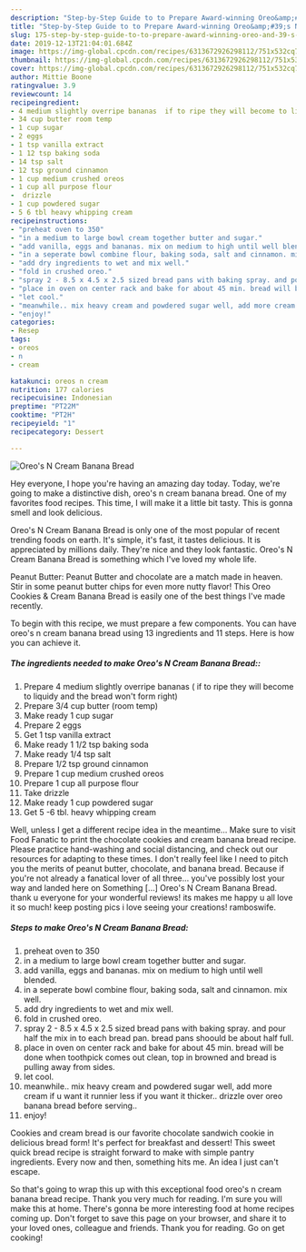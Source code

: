 ```yaml
---
description: "Step-by-Step Guide to to Prepare Award-winning Oreo&amp;#39;s N Cream Banana Bread"
title: "Step-by-Step Guide to to Prepare Award-winning Oreo&amp;#39;s N Cream Banana Bread"
slug: 175-step-by-step-guide-to-to-prepare-award-winning-oreo-and-39-s-n-cream-banana-bread
date: 2019-12-13T21:04:01.684Z
image: https://img-global.cpcdn.com/recipes/6313672926298112/751x532cq70/oreos-n-cream-banana-bread-recipe-main-photo.jpg
thumbnail: https://img-global.cpcdn.com/recipes/6313672926298112/751x532cq70/oreos-n-cream-banana-bread-recipe-main-photo.jpg
cover: https://img-global.cpcdn.com/recipes/6313672926298112/751x532cq70/oreos-n-cream-banana-bread-recipe-main-photo.jpg
author: Mittie Boone
ratingvalue: 3.9
reviewcount: 14
recipeingredient:
- 4 medium slightly overripe bananas  if to ripe they will become to liquidy and the bread wont form right
- 34 cup butter room temp
- 1 cup sugar
- 2 eggs
- 1 tsp vanilla extract
- 1 12 tsp baking soda
- 14 tsp salt
- 12 tsp ground cinnamon
- 1 cup medium crushed oreos
- 1 cup all purpose flour
-  drizzle
- 1 cup powdered sugar
- 5 6 tbl heavy whipping cream
recipeinstructions:
- "preheat oven to 350"
- "in a medium to large bowl cream together butter and sugar."
- "add vanilla, eggs and bananas. mix on medium to high until well blended."
- "in a seperate bowl combine flour, baking soda, salt and cinnamon. mix well."
- "add dry ingredients to wet and mix well."
- "fold in crushed oreo."
- "spray 2 - 8.5 x 4.5 x 2.5 sized bread pans with baking spray. and pour half the mix in to each bread pan. bread pans shoould be about half full."
- "place in oven on center rack and bake for about 45 min. bread will be done when toothpick comes out clean, top in browned and bread is pulling away from sides."
- "let cool."
- "meanwhile.. mix heavy cream and powdered sugar well, add more cream if u want it runnier less if you want it thicker.. drizzle over oreo banana bread before serving.."
- "enjoy!"
categories:
- Resep
tags:
- oreos
- n
- cream

katakunci: oreos n cream
nutrition: 177 calories
recipecuisine: Indonesian
preptime: "PT22M"
cooktime: "PT2H"
recipeyield: "1"
recipecategory: Dessert

---
```



![Oreo&#39;s N Cream Banana Bread](https://img-global.cpcdn.com/recipes/6313672926298112/751x532cq70/oreos-n-cream-banana-bread-recipe-main-photo.jpg)

Hey everyone, I hope you're having an amazing day today. Today, we're going to make a distinctive dish, oreo&#39;s n cream banana bread. One of my favorites food recipes. This time, I will make it a little bit tasty. This is gonna smell and look delicious.

Oreo&#39;s N Cream Banana Bread is only one of the most popular of recent trending foods on earth. It's simple, it's fast, it tastes delicious. It is appreciated by millions daily. They're nice and they look fantastic. Oreo&#39;s N Cream Banana Bread is something which I've loved my whole life.

Peanut Butter: Peanut Butter and chocolate are a match made in heaven. Stir in some peanut butter chips for even more nutty flavor! This Oreo Cookies &amp; Cream Banana Bread is easily one of the best things I&#39;ve made recently.


To begin with this recipe, we must prepare a few components. You can have oreo&#39;s n cream banana bread using 13 ingredients and 11 steps. Here is how you can achieve it.

##### The ingredients needed to make Oreo&#39;s N Cream Banana Bread::

1. Prepare 4 medium slightly overripe bananas ( if to ripe they will become to liquidy and the bread won&#39;t form right)
1. Prepare 3/4 cup butter (room temp)
1. Make ready 1 cup sugar
1. Prepare 2 eggs
1. Get 1 tsp vanilla extract
1. Make ready 1 1/2 tsp baking soda
1. Make ready 1/4 tsp salt
1. Prepare 1/2 tsp ground cinnamon
1. Prepare 1 cup medium crushed oreos
1. Prepare 1 cup all purpose flour
1. Take  drizzle
1. Make ready 1 cup powdered sugar
1. Get 5 -6 tbl. heavy whipping cream


Well, unless I get a different recipe idea in the meantime… Make sure to visit Food Fanatic to print the chocolate cookies and cream banana bread recipe. Please practice hand-washing and social distancing, and check out our resources for adapting to these times. I don&#39;t really feel like I need to pitch you the merits of peanut butter, chocolate, and banana bread. Because if you&#39;re not already a fanatical lover of all three… you&#39;ve possibly lost your way and landed here on Something […] Oreo&#39;s N Cream Banana Bread. thank u everyone for your wonderful reviews! its makes me happy u all love it so much! keep posting pics i love seeing your creations! ramboswife. 

##### Steps to make Oreo&#39;s N Cream Banana Bread:

1. preheat oven to 350
1. in a medium to large bowl cream together butter and sugar.
1. add vanilla, eggs and bananas. mix on medium to high until well blended.
1. in a seperate bowl combine flour, baking soda, salt and cinnamon. mix well.
1. add dry ingredients to wet and mix well.
1. fold in crushed oreo.
1. spray 2 - 8.5 x 4.5 x 2.5 sized bread pans with baking spray. and pour half the mix in to each bread pan. bread pans shoould be about half full.
1. place in oven on center rack and bake for about 45 min. bread will be done when toothpick comes out clean, top in browned and bread is pulling away from sides.
1. let cool.
1. meanwhile.. mix heavy cream and powdered sugar well, add more cream if u want it runnier less if you want it thicker.. drizzle over oreo banana bread before serving..
1. enjoy!


Cookies and cream bread is our favorite chocolate sandwich cookie in delicious bread form! It&#39;s perfect for breakfast and dessert! This sweet quick bread recipe is straight forward to make with simple pantry ingredients. Every now and then, something hits me. An idea I just can&#39;t escape. 

So that's going to wrap this up with this exceptional food oreo&#39;s n cream banana bread recipe. Thank you very much for reading. I'm sure you will make this at home. There's gonna be more interesting food at home recipes coming up. Don't forget to save this page on your browser, and share it to your loved ones, colleague and friends. Thank you for reading. Go on get cooking!
